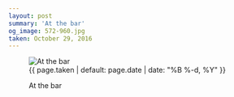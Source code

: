```yaml
---
layout: post
summary: 'At the bar'
og_image: 572-960.jpg
taken: October 29, 2016
---
```


<figure class="post">
 <img alt="At the bar" sizes="(min-width: 700px) 50vw, calc(100vw - 2rem)" src="{{ site.assets_url }}/572-480.jpg" srcset="{{ site.assets_url }}/572-240.jpg 240w, {{ site.assets_url }}/572-480.jpg 480w, {{ site.assets_url }}/572-720.jpg 720w, {{ site.assets_url }}/572-960.jpg 960w"/>
 <figcaption>
  <time>
   {{ page.taken | default: page.date | date: "%B %-d, %Y" }}
  </time>
  <p>
   At the bar
  </p>
 </figcaption>
</figure>

